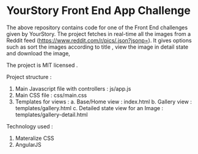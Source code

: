 YourStory Front End App Challenge
=================================

The above repository contains code for one of the Front End challenges given by YourStory. The project fetches in real-time all the images from a Reddit feed (https://www.reddit.com/r/pics/.json?jsonp=). It gives options such as sort the images according to title , view the image in detail state and download the image,

The project is MIT licensed .

Project structure : 

1. Main Javascript file with controllers : js/app.js
2. Main CSS file : css/main.css
3. Templates for views :
    a. Base/Home view : index.html
    b. Gallery view : templates/gallery.html
    c. Detailed state view for an Image : templates/gallery-detail.html

Technology used : 

1. Materalize CSS
2. AngularJS 
